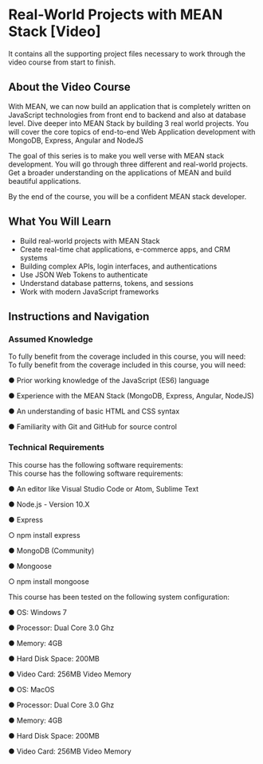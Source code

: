# Real-World Projects with MEAN Stack [Video]
It contains all the supporting project files necessary to work through the video course from start to finish.
## About the Video Course
With MEAN, we can now build an application that is completely written on JavaScript technologies from front end to backend and also at database level. Dive deeper into MEAN Stack by building 3 real world projects. You will cover the core topics of end-to-end Web Application development with MongoDB, Express, Angular and NodeJS 

The goal of this series is to make you well verse with MEAN stack development. You will go through three different and real-world projects. Get a broader understanding on the applications of MEAN and  build beautiful applications.

By the end of the course, you will be a confident MEAN stack developer.


<H2>What You Will Learn</H2>
<DIV class=book-info-will-learn-text>
<UL>
<LI>Build real-world projects with MEAN Stack&nbsp; 
<LI>Create real-time chat applications, e-commerce apps, and CRM systems&nbsp; 
<LI>Building complex APIs, login interfaces, and authentications&nbsp; 
<LI>Use JSON Web Tokens to authenticate&nbsp; 
<LI>Understand database patterns, tokens, and sessions&nbsp; 
<LI>Work with modern JavaScript frameworks </LI></UL></DIV>

## Instructions and Navigation
### Assumed Knowledge
To fully benefit from the coverage included in this course, you will need:<br/>
To fully benefit from the coverage included in this course, you will need:

●	Prior working knowledge of the JavaScript (ES6) language

●	Experience with the MEAN Stack (MongoDB, Express, Angular, NodeJS)  

●	An understanding of basic HTML and CSS syntax

●	Familiarity with Git and GitHub for source control

### Technical Requirements
This course has the following software requirements:<br/>
This course has the following software requirements:

●	An editor like Visual Studio Code  or Atom, Sublime Text

●	Node.js - Version 10.X 

●	Express 

○	npm install express

●	MongoDB (Community) 

●	Mongoose 

○	npm install mongoose

This course has been tested on the following system configuration:

●	OS: Windows 7

●	Processor: Dual Core 3.0 Ghz

●	Memory: 4GB

●	Hard Disk Space: 200MB

●	Video Card: 256MB Video Memory

●	OS: MacOS

●	Processor: Dual Core 3.0 Ghz

●	Memory: 4GB

●	Hard Disk Space: 200MB

●	Video Card: 256MB Video Memory

